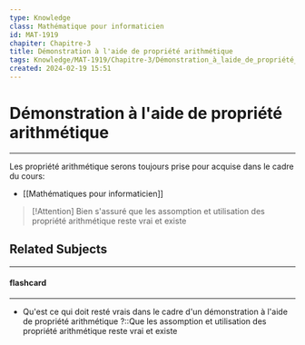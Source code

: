 ```yaml
---
type: Knowledge
class: Mathématique pour informaticien
id: MAT-1919
chapiter: Chapitre-3
title: Démonstration à l'aide de propriété arithmétique 
tags: Knowledge/MAT-1919/Chapitre-3/Démonstration_à_laide_de_propriété_arithmétique 
created: 2024-02-19 15:51
---
```

# Démonstration à l'aide de propriété arithmétique 
----
Les propriété arithmétique serons toujours prise pour acquise dans le cadre du cours:
- [[Mathématiques pour informaticien]]

> [!Attention]
> Bien s'assuré que les assomption et utilisation des propriété arithmétique reste vrai et existe
## Related Subjects
----
#### flashcard 
----
- Qu'est ce qui doit resté vrais dans le cadre d'un démonstration à l'aide de propriété arithmétique ?::Que les assomption et utilisation des propriété arithmétique reste vrai et existe
<!--SR:!2024-03-03,1,230-->
